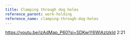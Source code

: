 ```yaml
---
title: Clamping through dog holes
reference_parent: work-holding
reference_name: clamping-through-dog-holes
---
```

https://youtu.be/jzAdMap_P60?si=SDKwjY6WlAzlzkId
2:21